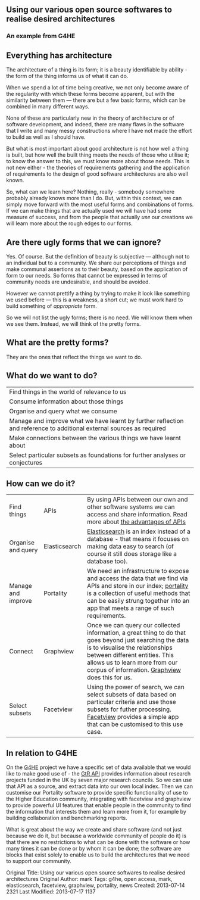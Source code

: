 <div class="row-fluid">
<div class="span12">
<div class="hero-unit">
<h2>Using our various open source softwares to realise desired architectures</h2>
<h3>An example from G4HE</h3>
</div>
</div>
</div>

<div class="row-fluid">

<div class="span12">
<h2>Everything has architecture</h2>
<p>The architecture of a thing is its form; it is a beauty identifiable by ability - the form of the thing informs us of what it can do.</p>
<p>When we spend a lot of time being creative, we not only become aware of the regularity with which these forms become apparent, but with the similarity between them &mdash; there are but a few basic forms, which can be combined in many different ways.</p>
<p>None of these are particularly new in the theory of architecture or of software development, and indeed, there are many flaws in the software that I write and many messy constructions where I have not made the effort to build as well as I should have.</p>
<p>But what is most important about good architecture is not how well a thing is built, but how well the built thing meets the needs of those who utilise it; to know the answer to this, we must know more about those needs. This is not new either - the theories of requirements gathering and the application of requirements to the design of good software architectures are also well known.</p>
<p>So, what can we learn here? Nothing, really - somebody somewhere probably already knows more than I do. But, within this context, we can simply move forward with the most useful forms and combinations of forms. If we can make things that are actually used we will have had some measure of success, and from the people that actually <i>use</i> our creations we will learn more about the rough edges to our forms.</p>

<h2>Are there ugly forms that we can ignore?</h2>
<p>Yes. Of course. But the definition of beauty is subjective &mdash; although not to an individual but to a community. We share our perceptions of things and make communal assertions as to their beauty, based on the application of form to our needs. So forms that cannot be expressed in terms of community needs are undesirable, and should be avoided.</p>
<p>However we cannot prettify a thing by trying to make it look like something we used before &mdash; this is a weakness, a short cut; we must work hard to build something of <i>appropriate</i> form.</p>
<p>So we will not list the ugly forms; there is no need. We will know them when we see them. Instead, we will think of the pretty forms.</p>

<h2>What are the pretty forms?</h2>
<p>They are the ones that reflect the things we want to do.</p>

<h2>What do we want to do?</h2>

<table class="table table-striped table-bordered">
<tr><td>Find things in the world of relevance to us</td></tr>
<tr><td>Consume information about those things</td></tr>
<tr><td>Organise and query what we consume</td></tr>
<tr><td>Manage and improve what we have learnt by further reflection and reference to additional external sources as required</td></tr>
<tr><td>Make connections between the various things we have learnt about</td></tr>
<tr><td>Select particular subsets as foundations for further analyses or conjectures</td></tr>
</table>

<h2>How can we do it?</h2>

<table class="table table-striped table-bordered">
<tr><td>Find things</td><td>APIs</td><td>By using APIs between our own and other software systems we can access and share information. Read more about <a href="/reports/advantages-of-apis">the advantages of APIs</a></td></tr>
<tr><td>Organise and query</td><td>Elasticsearch</td><td><a href="http://www.elasticsearch.org">Elasticsearch</a> is an index instead of a database - that means it focuses on making data easy to search (of course it still does storage like a database too). </td></tr>
<tr><td>Manage and improve</td><td>Portality</td><td>We need an infrastructure to expose and access the data that we find via APIs and store in our index; <a href="/software/portality">portality</a> is a collection of useful methods that can be easily strung together into an app that meets a range of such requirements.</td></tr>
<tr><td>Connect</td><td>Graphview</td><td>Once we can query our collected information, a great thing to do that goes beyond just searching the data is to visualise the relationships between different entities. This allows us to learn more from our corpus of information. <a href="/software/graphview">Graphview</a> does this for us.</td></tr>
<tr><td>Select subsets</td><td>Facetview</td><td>Using the power of search, we can select subsets of data based on particular criteria and use those subsets for futher processing. <a href="http:/github.com/okfn/facetview">Facetview</a> provides a simple app that can be customised to this use case.</td></tr>
</table>

<h2>In relation to G4HE</h2>

<p>On the <a href="/projects/g4he">G4HE</a> project we have a specific set of data available that we would like to make good use of - the <a href="http://gtr.rcuk.ac.uk">GtR API</a> provides information about research projects funded in the UK by seven major research councils. So we can use that API as a source, and extract data into our own local index. Then we can customise our Portality software to provide specific functionality of use to the Higher Education community, integrating with facetview and graphview to provide powerful UI features that enable people in the community to find the information that interests them and learn more from it, for example by building collaboration and benchmarking reports.</p>

<p>What is great about the way we create and share software (and not just because we do it, but because a worldwide community of people do it) is that there are no restrictions to what can be done with the software or how many times it can be done or by whom it can be done; the software are blocks that exist solely to enable us to build the architectures that we need to support our community.</p>

</div>
</div>



Original Title: Using our various open source softwares to realise desired architectures
Original Author: mark
Tags: g4he, open access, mark, elasticsearch, facetview, graphview, portality, news
Created: 2013-07-14 2321
Last Modified: 2013-07-17 1137
